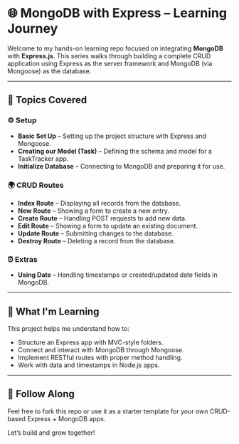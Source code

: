 # 🌐 MongoDB with Express – Learning Journey

Welcome to my hands-on learning repo focused on integrating **MongoDB** with **Express.js**. This series walks through building a complete CRUD application using Express as the server framework and MongoDB (via Mongoose) as the database.

---

## 🧰 Topics Covered

### ⚙️ Setup
- **Basic Set Up** – Setting up the project structure with Express and Mongoose.
- **Creating our Model (Task)** – Defining the schema and model for a TaskTracker app.
- **Initialize Database** – Connecting to MongoDB and preparing it for use.

### 🌍 CRUD Routes
- **Index Route** – Displaying all records from the database.
- **New Route** – Showing a form to create a new entry.
- **Create Route** – Handling POST requests to add new data.
- **Edit Route** – Showing a form to update an existing document.
- **Update Route** – Submitting changes to the database.
- **Destroy Route** – Deleting a record from the database.

### ⏰ Extras
- **Using Date** – Handling timestamps or created/updated date fields in MongoDB.

---

## 🧠 What I'm Learning

This project helps me understand how to:
- Structure an Express app with MVC-style folders.
- Connect and interact with MongoDB through Mongoose.
- Implement RESTful routes with proper method handling.
- Work with data and timestamps in Node.js apps.

---

## 🚀 Follow Along

Feel free to fork this repo or use it as a starter template for your own CRUD-based Express + MongoDB apps.

Let’s build and grow together!
